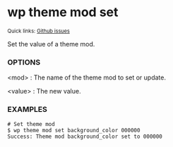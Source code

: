 # wp theme mod set

<small>Quick links: <a href="https://github.com/issues?q=is%3Aopen+label%3Acommand%3Atheme-mod-set+sort%3Aupdated-desc+org%3Awp-cli">Github issues</a></small>

Set the value of a theme mod.

### OPTIONS

&lt;mod&gt;
: The name of the theme mod to set or update.

&lt;value&gt;
: The new value.

### EXAMPLES

    # Set theme mod
    $ wp theme mod set background_color 000000
    Success: Theme mod background_color set to 000000


